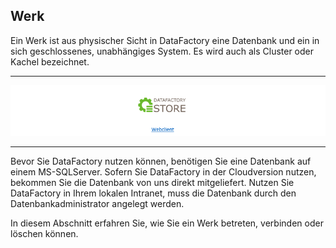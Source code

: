 ## Werk

Ein Werk ist aus physischer Sicht in DataFactory eine Datenbank und ein in sich geschlossenes, unabhängiges System. Es wird auch als Cluster oder Kachel bezeichnet.

---

![](/Pictures/Excel-Client/Werk/werk_1.png)

---

Bevor Sie DataFactory nutzen können, benötigen Sie eine Datenbank auf einem MS-SQLServer. Sofern Sie DataFactory in der Cloudversion nutzen, bekommen Sie die Datenbank von uns direkt mitgeliefert. Nutzen Sie DataFactory in Ihrem lokalen Intranet, muss die Datenbank durch den Datenbankadministrator angelegt werden.

In diesem Abschnitt erfahren Sie, wie Sie ein Werk betreten, verbinden oder löschen können.

